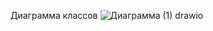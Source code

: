 Диаграмма классов
![Диаграмма (1) drawio](https://github.com/user-attachments/assets/87a694a7-197b-4ea5-87e0-e4b6e37c755e)
